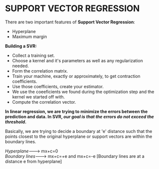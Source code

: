 # SUPPORT VECTOR REGRESSION
There are two important features of **Support Vector Regression**:
- Hyperplane
- Maximum margin

**Building a SVR:**
- Collect a training set.
- Choose a kernel and it's parameters as well as any regularization needed.
- Form the correlation matrix.
- Train your machine, exactly or approximately, to get contraction coefficients.
- Use those coefficients, create your estimator.
- We use the coeeficients we found during the optimization step and the kernel we started off with.
- Compute the correlation vector.

**In linear regression, we are trying to minimize the errors between the prediction and data. In SVR, _our goal is that the errors do not exceed the threshold_.**

Basically, we are trying to decide a boundary at 'e' distance such that the points closest to the original hyperplane or support vectors are within the boundary lines.

*Hyperplane*---> mx+c=0 <br/>
*Boundary lines*---> mx+c=+e and mx+c=-e [Boundary lines are at a distance e from hyperplane]
